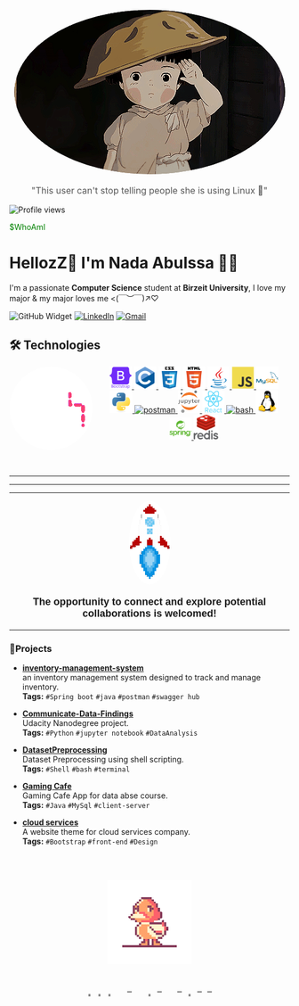 <p align="center">
  <img src="./assets/Setsuko.gif" alt="Banner" style="border-radius: 60%;">
</p>
<p align="center">
    <p align="center" style="font-size: 16px; color: #555;">"This user can't stop telling people she is using Linux 🐧"</p>
</p>

![Profile views](https://komarev.com/ghpvc/?username=nadaabuissa&label=Profile%20views&color=0e75b6&style=flat)

<p style="color: green;">$WhoAmI</p>

  <h1>HellozZ🐝 I'm Nada AbuIssa 👩‍💻</h1>
I'm a passionate <spane style="font-weight:bold;">Computer Science</spane> student at <spane style="font-weight:bold;">Birzeit University</spane>, I love my major & my major loves me <⁠(⁠￣⁠︶⁠￣⁠)⁠↗♡

![GitHub Widget](https://github-widgetbox.vercel.app/api/profile?username=NadaAbuIssa&data=followers,repositories,stars,commits&theme=darkmode)
[![LinkedIn](https://img.shields.io/badge/LinkedIn-0077B5?style=flat&logo=linkedin&logoColor=white)](https://www.linkedin.com/in/nada-abuissa-9507bb236/)
[![Gmail](https://img.shields.io/badge/Gmail-D14836?style=flat&logo=gmail&logoColor=white)](mailto:nadaaboissa@gmail.com)

## 🛠️ Technologies

<img src="./assets/game.gif" alt="game" style="border-radius: 60%; float: left; margin-right: 10px; width:80">

<p align="center">
  <a href="https://getbootstrap.com" target="_blank" rel="noreferrer">
    <img src="https://raw.githubusercontent.com/devicons/devicon/master/icons/bootstrap/bootstrap-plain-wordmark.svg" alt="bootstrap" width="40" height="40"/>
  </a>
  <a href="https://www.cprogramming.com/" target="_blank" rel="noreferrer">
    <img src="https://raw.githubusercontent.com/devicons/devicon/master/icons/c/c-original.svg" alt="c" width="40" height="40"/>
  </a>
  <a href="https://www.w3schools.com/css/" target="_blank" rel="noreferrer">
    <img src="https://raw.githubusercontent.com/devicons/devicon/master/icons/css3/css3-original-wordmark.svg" alt="css3" width="40" height="40"/>
  </a>
  <a href="https://www.w3.org/html/" target="_blank" rel="noreferrer">
    <img src="https://raw.githubusercontent.com/devicons/devicon/master/icons/html5/html5-original-wordmark.svg" alt="html5" width="40" height="40"/>
  </a>
  <a href="https://www.java.com" target="_blank" rel="noreferrer">
    <img src="https://raw.githubusercontent.com/devicons/devicon/master/icons/java/java-original.svg" alt="java" width="40" height="40"/>
  </a>
  <a href="https://developer.mozilla.org/en-US/docs/Web/JavaScript" target="_blank" rel="noreferrer">
    <img src="https://raw.githubusercontent.com/devicons/devicon/master/icons/javascript/javascript-original.svg" alt="javascript" width="40" height="40"/>
  </a>
  <a href="https://www.mysql.com/" target="_blank" rel="noreferrer">
    <img src="https://raw.githubusercontent.com/devicons/devicon/master/icons/mysql/mysql-original-wordmark.svg" alt="mysql" width="40" height="40"/>
  </a>
  <a href="https://www.python.org" target="_blank" rel="noreferrer">
    <img src="https://raw.githubusercontent.com/devicons/devicon/master/icons/python/python-original.svg" alt="python" width="40" height="40"/>
  </a>
  <a href="https://www.postman.com/" target="_blank" rel="noreferrer">
    <img src="https://www.vectorlogo.zone/logos/getpostman/getpostman-icon.svg" alt="postman" width="40" height="40"/>
  </a>
  <a href="https://jupyter.org/" target="_blank" rel="noreferrer">
    <img src="https://raw.githubusercontent.com/devicons/devicon/master/icons/jupyter/jupyter-original-wordmark.svg" alt="jupyter" width="40" height="40"/>
  </a>
  <a href="https://reactjs.org/" target="_blank" rel="noreferrer">
    <img src="https://raw.githubusercontent.com/devicons/devicon/master/icons/react/react-original-wordmark.svg" alt="react" width="40" height="40"/>
  </a>
  <a href="https://www.gnu.org/software/bash/" target="_blank" rel="noreferrer">
    <img src="https://www.vectorlogo.zone/logos/gnu_bash/gnu_bash-icon.svg" alt="bash" width="40" height="40"/>
  </a>
  <a href="https://www.linux.org/" target="_blank" rel="noreferrer">
    <img src="https://raw.githubusercontent.com/devicons/devicon/master/icons/linux/linux-original.svg" alt="linux" width="40" height="40"/>
  </a>
  <a href="https://spring.io/projects/spring-boot" target="_blank" rel="noreferrer">
    <img src="https://raw.githubusercontent.com/devicons/devicon/master/icons/spring/spring-original-wordmark.svg" alt="spring boot" width="40" height="40"/>
  </a>
  <a href="https://redis.io/" target="_blank" rel="noreferrer">
    <img src="https://raw.githubusercontent.com/devicons/devicon/master/icons/redis/redis-original-wordmark.svg" alt="redis" width="45" height="45"/>
  </a>
</p>
<br>
<br>

---

---

---

<p align="center">
  <img src="./assets/rocket.gif" alt="rocket" style="border-radius: 60%; width:70">
</p>

<p align="center" style="font-family: Arial, sans-serif; font-size: 18px;">
  <strong>The opportunity to connect and explore potential collaborations is welcomed!</strong>
</p>

---

### 🌟Projects

- **[inventory-management-system](https://github.com/NadaAbuIssa/inventory-management-system)**  
  an inventory management system designed to track and manage inventory.  
  **Tags:** `#Spring boot` `#java` `#postman` `#swagger hub`

- **[Communicate-Data-Findings](https://github.com/NadaAbuIssa/Communicate-Data-Findings)**  
  Udacity Nanodegree project.  
  **Tags:** `#Python` `#jupyter notebook` `#DataAnalysis`

- **[DatasetPreprocessing](https://github.com/NadaAbuIssa/DatasetPreprocessing)**  
  Dataset Preprocessing using shell scripting.  
  **Tags:** `#Shell` `#bash` `#terminal`

- **[Gaming Cafe](https://github.com/NadaAbuIssa/Data-Base-Project)**  
  Gaming Cafe App for data abse course.  
  **Tags:** `#Java` `#MySql` `#client-server`

- **[cloud services](https://github.com/NadaAbuIssa/Second-Task)**  
  A website theme for cloud services company.  
  **Tags:** `#Bootstrap` `#front-end` `#Design`

<br>
<br>
<p align="center">
  <img src="./assets/duck.gif" alt="duck" width:90">
</p>
<p align="center" style="font-family: 'Courier New', Courier, monospace; font-size: 30px; color: gray;">... - .- -.--
</p>
